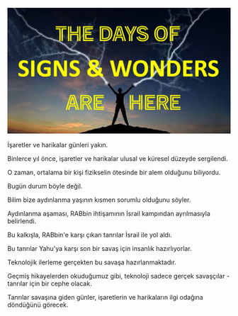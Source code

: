 ![Video cover image](../cover.jpg "cover photo")

İşaretler ve harikalar günleri yakın.

Binlerce yıl önce, işaretler ve harikalar ulusal ve küresel düzeyde sergilendi.

O zaman, ortalama bir kişi fizikselin ötesinde bir alem olduğunu biliyordu.

Bugün durum böyle değil.

Bilim bize aydınlanma yaşının kısmen sorumlu olduğunu söyler.

Aydınlanma aşaması, RABbin ihtişamının İsrail kampından ayrılmasıyla belirlendi.

Bu kalkışla, RABbin'e karşı çıkan tanrılar İsrail ile yol aldı.

Bu tanrılar Yahu'ya karşı son bir savaş için insanlık hazırlıyorlar.

Teknolojik ilerleme gerçekten bu savaşa hazırlanmaktadır.

Geçmiş hikayelerden okuduğumuz gibi, teknoloji sadece gerçek savaşçılar - tanrılar için bir cephe olacak.

Tanrılar savaşına giden günler, işaretlerin ve harikaların ilgi odağına döndüğünü görecek.